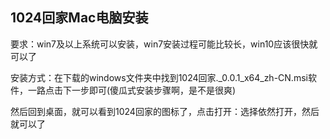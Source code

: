 ## 1024回家Mac电脑安装

要求：win7及以上系统可以安装，win7安装过程可能比较长，win10应该很快就可以了

安装方式：在下载的windows文件夹中找到1024回家._0.0.1_x64_zh-CN.msi软件，一路点击下一步即可(傻瓜式安装步骤啊，是不是很爽)

然后回到桌面，就可以看到1024回家的图标了，点击打开：选择依然打开，然后就可以了


